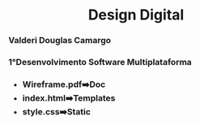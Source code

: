 <div>
    <h1 align="center"> Design Digital</h1>
    <h3>Valderi Douglas Camargo<h3>
    <h3> 1°Desenvolvimento Software Multiplataforma <h3>
     <ul>
       <Li>Wireframe.pdf➡️Doc  </Li>
       <Li> index.html➡️Templates </Li>
       <Li> style.css➡️Static</Li>
     </ul>
</div>
